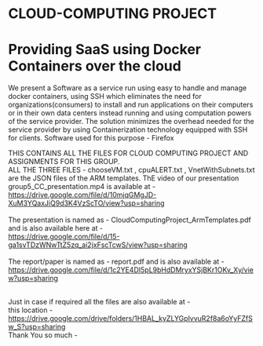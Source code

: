 # CLOUD-COMPUTING PROJECT
# Providing SaaS using Docker Containers over the cloud
We present a Software as a service run using easy to handle and manage docker containers, using SSH which eliminates the need for organizations(consumers) to install and run applications on their computers or in their own data centers instead running and using computation powers of the service provider.
The solution minimizes the overhead needed for the service provider by using Containerization technology equipped with SSH for clients.
Software used for this purpose - Firefox

THIS CONTAINS ALL THE FILES FOR CLOUD COMPUTING PROJECT AND ASSIGNMENTS FOR THIS GROUP. <br />
ALL THE THREE FILES - chooseVM.txt , cpuALERT.txt , VnetWithSubnets.txt are the JSON files of the ARM templates. 
ThE video of our presentation group5_CC_presentation.mp4 is available at - <br />
https://drive.google.com/file/d/10mjqGMgJD-XuM3YQaxJiQ9d3K4VzScTO/view?usp=sharing <br />
<br />
The presentation is named as - CloudComputingProject_ArmTemplates.pdf and is  also available here at -<br />
https://drive.google.com/file/d/15-ga1svTDzWNwTtZ5zq_ai2jxFscTcwS/view?usp=sharing<br />
<br />
The report/paper is named as - report.pdf and is also  available at - <br />
https://drive.google.com/file/d/1c2YE4DI5pL9bHdDMryxYSjBKr1OKv_Xy/view?usp=sharing <br />
<br />


Just in case if required all the files are also available at - <br />
 this location - https://drive.google.com/drive/folders/1HBAL_kyZLYGplvvuR2f8a6oYyFZfSw_S?usp=sharing <br />
Thank You so much - <br />
